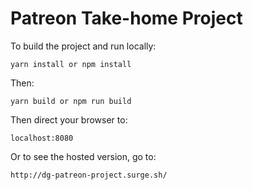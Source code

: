 # Patreon Take-home Project

To build the project and run locally:

`yarn install or npm install`

Then:

`yarn build or npm run build`

Then direct your browser to:

`localhost:8080`

Or to see the hosted version, go to:

`http://dg-patreon-project.surge.sh/`